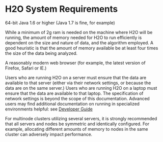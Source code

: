 # H2O System Requirements

64-bit Java 1.6 or higher (Java 1.7 is fine, for example)

While a minimum of 2g ram is needed on the machine where H2O will be running, the amount of memory needed for H2O to
run efficiently is dependent on the size and nature of data, and the
algorithm employed. A good heuristic is that the amount of memory
available be at least four times the size of the data being analyzed.

A reasonably modern web browser (for example, the latest version of
Firefox, Safari or IE.)

Users who are running H2O on a server must ensure that the data are
available to that server (either via their network settings, or
because the data are on the same server.) Users who are running H2O on a laptop must ensure that the data are available to
that laptop. The specification of network settings is beyond the scope
of this documentation. Advanced users may find additional documentation on
running in specialized environments helpful: see [Developer Guide](../develop/index)

For multinode clusters utilizing several servers, it is strongly
recommended that all servers and nodes be symmetric and identically
configured. For example, allocating different amounts of memory to
nodes in the same cluster can adversely impact performance.


